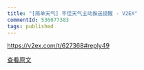 ```yaml
---
title: "[简单天气] 不佳天气主动推送提醒 - V2EX"
commentId: 536077383
tags: published
---
```


https://v2ex.com/t/627368#reply49
    
[查看原文](https://github.com/lotosbin/lotosbin.github.io/issues/131)
    